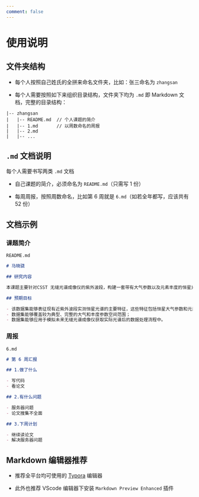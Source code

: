 ```yaml
---
comment: false
---
```


# 使用说明

## 文件夹结构

- 每个人按照自己姓氏的全拼来命名文件夹，比如：张三命名为 `zhangsan`

- 每个人需要按照如下来组织目录结构，文件夹下均为 `.md` 即 Markdown 文档，完整的目录结构：

```shell
|-- zhangsan
|   |-- README.md  // 个人课题的简介
|   |-- 1.md       // 以周数命名的周报
|   |-- 2.md
|   |-- ...     
```

## `.md` 文档说明

每个人需要书写两类 `.md` 文档

- 自己课题的简介，必须命名为 `README.md`（只需写 1 份）

- 每周周报，按照周数命名，比如第 6 周就是 `6.md`（如若全年都写，应该共有 52 份）

## 文档示例

### 课题简介

`README.md`

```markdown
# 马晓骁

## 研究内容

本课题主要针对CSST 无缝光谱成像仪的紫外波段，构建一套带有大气参数以及元素丰度的恒星光谱数据集，同时对该数据集中的光谱进行敏感性测试。

## 预期目标

- 该数据集能够表征现有近紫外波段实测恒星光谱的主要特征，这些特征包括恒星大气参数和元素丰度；
- 数据集能够覆盖较为典型、完整的大气和丰度参数空间范围；
- 数据集能够应用于模拟未来无缝光谱成像仪获取实际光谱后的数据处理流程中。
```

### 周报

`6.md`

```markdown
# 第 6 周汇报

## 1.做了什么

- 写代码
- 看论文

## 2.有什么问题

- 服务器问题
- 论文搜集不全面

## 3.下周计划

- 继续读论文
- 解决服务器问题
```

## Markdown 编辑器推荐

- 推荐全平台均可使用的 [Typora](https://typora.io/) 编辑器

- 此外也推荐 VScode 编辑器下安装 `Markdown Preview Enhanced` 插件
